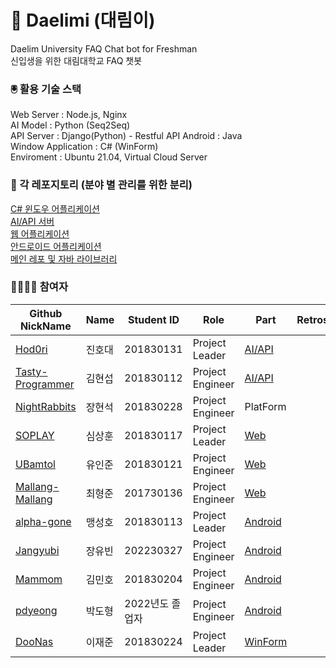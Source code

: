 # 🤖 Daelimi (대림이)
Daelim University FAQ Chat bot for Freshman  
신입생을 위한 대림대학교 FAQ 챗봇


### 🖲️ 활용 기술 스택
Web Server : Node.js, Nginx  
AI Model : Python (Seq2Seq)  
API Server : Django(Python) - Restful API
Android : Java  
Window Application : C# (WinForm)  
Enviroment : Ubuntu 21.04, Virtual Cloud Server  


### 📂 각 레포지토리 (분야 별 관리를 위한 분리)
[C# 윈도우 어플리케이션](https://github.com/DooNas/Daelimi)  
[AI/API 서버](https://github.com/Hod0ri/Daelimi_API)  
[웹 어플리케이션](https://github.com/SOPLAY/Daelimi)  
[안드로이드 어플리케이션](https://github.com/alpha-gone/Daelimi)  
[메인 레포 및 자바 라이브러리](https://github.com/Hod0ri/Daelimi)  

### 👨‍👨‍👧‍👧 참여자
|Github NickName|Name|Student ID|Role|Part|Retrospect|
|---|---|---|---|---|---|
|[Hod0ri](https://github.com/Hod0ri)|진호대|201830131|Project Leader|[AI/API](https://github.com/Hod0ri/Daelimi_API)||
|[Tasty-Programmer](https://github.com/Hod0ri)|김현섭|201830112|Project Engineer|[AI/API](https://github.com/Hod0ri/Daelimi_API)||
|[NightRabbits](https://github.com/NightRabbits)|장현석|201830228|Project Engineer|PlatForm||
|[SOPLAY](https://github.com/SOPLAY)|심상훈|201830117|Project Leader|[Web](https://github.com/SOPLAY/Daelimi)||
|[UBamtol](https://github.com/UBamtol)|유인준|201830121|Project Engineer|[Web](https://github.com/SOPLAY/Daelimi)||
|[Mallang-Mallang](https://github.com/Mallang-Mallang)|최형준|201730136|Project Engineer|[Web](https://github.com/SOPLAY/Daelimi)||
|[alpha-gone](https://github.com/alpha-gone)|맹성호|201830113|Project Leader|[Android](https://github.com/alpha-gone/Daelimi)||
|[Jangyubi](https://github.com/Jangyubi)|장유빈|202230327|Project Engineer|[Android](https://github.com/alpha-gone/Daelimi)||
|[Mammom](https://github.com/Mammom)|김민호|201830204|Project Engineer|[Android](https://github.com/alpha-gone/Daelimi)||
|[pdyeong](https://github.com/pdhyeong)|박도형|2022년도 졸업자|Project Engineer|[Android](https://github.com/alpha-gone/Daelimi)||
|[DooNas](https://github.com/DooNas)|이재준|201830224|Project Leader|[WinForm](https://github.com/DooNas/Daelimi)||
